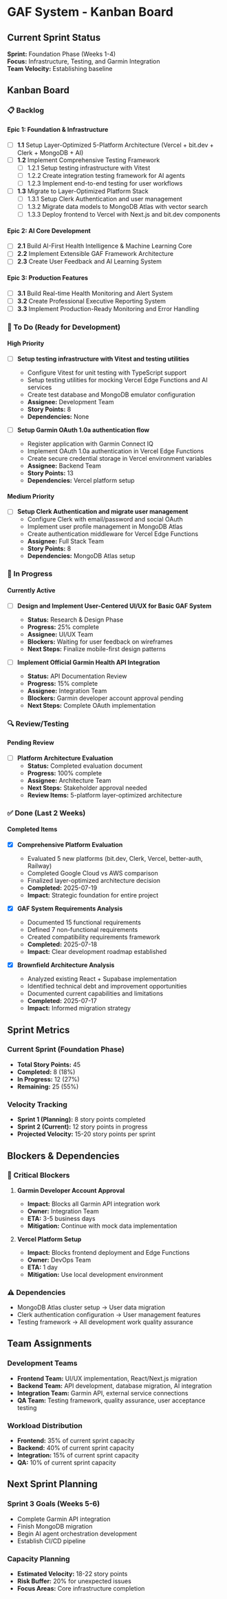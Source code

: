 # GAF System - Kanban Board

## Current Sprint Status

**Sprint:** Foundation Phase (Weeks 1-4)  
**Focus:** Infrastructure, Testing, and Garmin Integration  
**Team Velocity:** Establishing baseline  

## Kanban Board

### 📋 Backlog

#### Epic 1: Foundation & Infrastructure
- [ ] **1.1** Setup Layer-Optimized 5-Platform Architecture (Vercel + bit.dev + Clerk + MongoDB + AI)
- [ ] **1.2** Implement Comprehensive Testing Framework
  - [ ] 1.2.1 Setup testing infrastructure with Vitest
  - [ ] 1.2.2 Create integration testing framework for AI agents
  - [ ] 1.2.3 Implement end-to-end testing for user workflows
- [ ] **1.3** Migrate to Layer-Optimized Platform Stack
  - [ ] 1.3.1 Setup Clerk Authentication and user management
  - [ ] 1.3.2 Migrate data models to MongoDB Atlas with vector search
  - [ ] 1.3.3 Deploy frontend to Vercel with Next.js and bit.dev components

#### Epic 2: AI Core Development
- [ ] **2.1** Build AI-First Health Intelligence & Machine Learning Core
- [ ] **2.2** Implement Extensible GAF Framework Architecture
- [ ] **2.3** Create User Feedback and AI Learning System

#### Epic 3: Production Features
- [ ] **3.1** Build Real-time Health Monitoring and Alert System
- [ ] **3.2** Create Professional Executive Reporting System
- [ ] **3.3** Implement Production-Ready Monitoring and Error Handling

### 🔄 To Do (Ready for Development)

#### High Priority
- [ ] **Setup testing infrastructure with Vitest and testing utilities**
  - Configure Vitest for unit testing with TypeScript support
  - Setup testing utilities for mocking Vercel Edge Functions and AI services
  - Create test database and MongoDB emulator configuration
  - **Assignee:** Development Team
  - **Story Points:** 8
  - **Dependencies:** None

- [ ] **Setup Garmin OAuth 1.0a authentication flow**
  - Register application with Garmin Connect IQ
  - Implement OAuth 1.0a authentication in Vercel Edge Functions
  - Create secure credential storage in Vercel environment variables
  - **Assignee:** Backend Team
  - **Story Points:** 13
  - **Dependencies:** Vercel platform setup

#### Medium Priority
- [ ] **Setup Clerk Authentication and migrate user management**
  - Configure Clerk with email/password and social OAuth
  - Implement user profile management in MongoDB Atlas
  - Create authentication middleware for Vercel Edge Functions
  - **Assignee:** Full Stack Team
  - **Story Points:** 8
  - **Dependencies:** MongoDB Atlas setup

### 🚧 In Progress

#### Currently Active
- [ ] **Design and Implement User-Centered UI/UX for Basic GAF System**
  - **Status:** Research & Design Phase
  - **Progress:** 25% complete
  - **Assignee:** UI/UX Team
  - **Blockers:** Waiting for user feedback on wireframes
  - **Next Steps:** Finalize mobile-first design patterns

- [ ] **Implement Official Garmin Health API Integration**
  - **Status:** API Documentation Review
  - **Progress:** 15% complete
  - **Assignee:** Integration Team
  - **Blockers:** Garmin developer account approval pending
  - **Next Steps:** Complete OAuth implementation

### 🔍 Review/Testing

#### Pending Review
- [ ] **Platform Architecture Evaluation**
  - **Status:** Completed evaluation document
  - **Progress:** 100% complete
  - **Assignee:** Architecture Team
  - **Next Steps:** Stakeholder approval needed
  - **Review Items:** 5-platform layer-optimized architecture

### ✅ Done (Last 2 Weeks)

#### Completed Items
- [x] **Comprehensive Platform Evaluation**
  - Evaluated 5 new platforms (bit.dev, Clerk, Vercel, better-auth, Railway)
  - Completed Google Cloud vs AWS comparison
  - Finalized layer-optimized architecture decision
  - **Completed:** 2025-07-19
  - **Impact:** Strategic foundation for entire project

- [x] **GAF System Requirements Analysis**
  - Documented 15 functional requirements
  - Defined 7 non-functional requirements
  - Created compatibility requirements framework
  - **Completed:** 2025-07-18
  - **Impact:** Clear development roadmap established

- [x] **Brownfield Architecture Analysis**
  - Analyzed existing React + Supabase implementation
  - Identified technical debt and improvement opportunities
  - Documented current capabilities and limitations
  - **Completed:** 2025-07-17
  - **Impact:** Informed migration strategy

## Sprint Metrics

### Current Sprint (Foundation Phase)
- **Total Story Points:** 45
- **Completed:** 8 (18%)
- **In Progress:** 12 (27%)
- **Remaining:** 25 (55%)

### Velocity Tracking
- **Sprint 1 (Planning):** 8 story points completed
- **Sprint 2 (Current):** 12 story points in progress
- **Projected Velocity:** 15-20 story points per sprint

## Blockers & Dependencies

### 🚨 Critical Blockers
1. **Garmin Developer Account Approval**
   - **Impact:** Blocks all Garmin API integration work
   - **Owner:** Integration Team
   - **ETA:** 3-5 business days
   - **Mitigation:** Continue with mock data implementation

2. **Vercel Platform Setup**
   - **Impact:** Blocks frontend deployment and Edge Functions
   - **Owner:** DevOps Team
   - **ETA:** 1 day
   - **Mitigation:** Use local development environment

### ⚠️ Dependencies
- MongoDB Atlas cluster setup → User data migration
- Clerk authentication configuration → User management features
- Testing framework → All development work quality assurance

## Team Assignments

### Development Teams
- **Frontend Team:** UI/UX implementation, React/Next.js migration
- **Backend Team:** API development, database migration, AI integration
- **Integration Team:** Garmin API, external service connections
- **QA Team:** Testing framework, quality assurance, user acceptance testing

### Workload Distribution
- **Frontend:** 35% of current sprint capacity
- **Backend:** 40% of current sprint capacity
- **Integration:** 15% of current sprint capacity
- **QA:** 10% of current sprint capacity

## Next Sprint Planning

### Sprint 3 Goals (Weeks 5-6)
- Complete Garmin API integration
- Finish MongoDB migration
- Begin AI agent orchestration development
- Establish CI/CD pipeline

### Capacity Planning
- **Estimated Velocity:** 18-22 story points
- **Risk Buffer:** 20% for unexpected issues
- **Focus Areas:** Core infrastructure completion